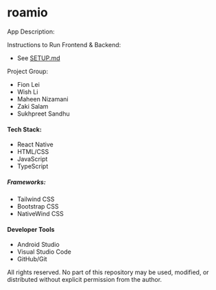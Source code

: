# roamio

App Description:



Instructions to Run Frontend & Backend:
- See [SETUP.md](SETUP.md)

Project Group:
- Fion Lei
- Wish Li
- Maheen Nizamani
- Zaki Salam
- Sukhpreet Sandhu


#### Tech Stack:
- React Native
- HTML/CSS
- JavaScript
- TypeScript

##### Frameworks:
- Tailwind CSS
- Bootstrap CSS
- NativeWind CSS

#### Developer Tools
- Android Studio
- Visual Studio Code
- GitHub/Git




All rights reserved. No part of this repository may be used, modified, or distributed without explicit permission from the author.
